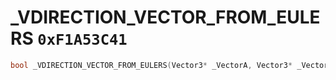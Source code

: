 # _VDIRECTION_VECTOR_FROM_EULERS `0xF1A53C41`

```cpp
bool _VDIRECTION_VECTOR_FROM_EULERS(Vector3* _VectorA, Vector3* _VectorB, bool _Unk0, int _Unk1);
```